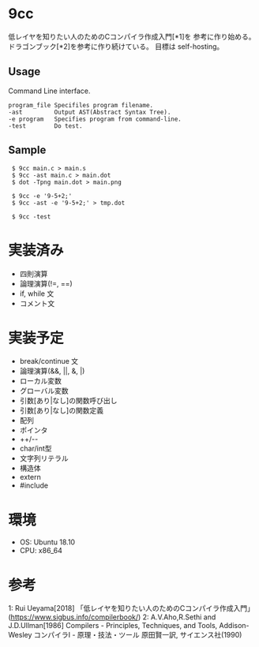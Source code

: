 9cc
===
低レイヤを知りたい人のためのCコンパイラ作成入門[*1]を
参考に作り始める。 ドラゴンブック[*2]を参考に作り続けている。
目標は self-hosting。

Usage
-----
Command Line interface.

    program_file Specifiles program filename.
    -ast         Output AST(Abstract Syntax Tree). 
    -e program   Specifies program from command-line.   
    -test        Do test.

Sample
------

     $ 9cc main.c > main.s
     $ 9cc -ast main.c > main.dot
     $ dot -Tpng main.dot > main.png
     
     $ 9cc -e '9-5+2;'
     $ 9cc -ast -e '9-5+2;' > tmp.dot

     $ 9cc -test
    
# 実装済み

* 四則演算
* 論理演算(!=, ==)
* if, while 文
* コメント文

# 実装予定

* break/continue 文
* 論理演算(&&, ||, &, |)
* ローカル変数
* グローバル変数
* 引数[あり|なし]の関数呼び出し
* 引数[あり|なし]の関数定義
* 配列
* ポインタ
* ++/--
* char/int型
* 文字列リテラル
* 構造体
* extern
* #include

# 環境

* OS: Ubuntu 18.10
* CPU: x86_64

# 参考
1: Rui Ueyama[2018] 「低レイヤを知りたい人のためのCコンパイラ作成入門」(https://www.sigbus.info/compilerbook/)
2: A.V.Aho,R.Sethi and J.D.Ullman[1986] Compilers - Principles, Techniques, and Tools, Addison-Wesley
コンパイラⅠ - 原理・技法・ツール 原田賢一訳, サイエンス社(1990)
